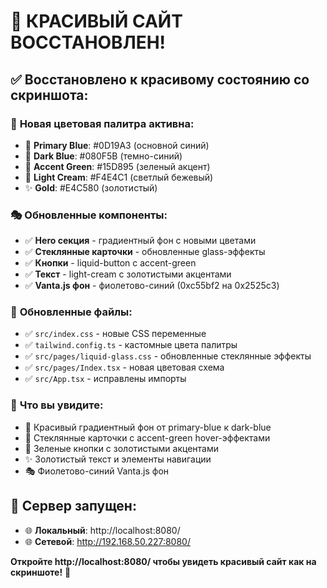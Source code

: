 # 🎨 КРАСИВЫЙ САЙТ ВОССТАНОВЛЕН!

## ✅ **Восстановлено к красивому состоянию со скриншота:**

### 🌈 **Новая цветовая палитра активна:**
- 🔵 **Primary Blue**: #0D19A3 (основной синий)
- 🌙 **Dark Blue**: #080F5B (темно-синий)
- 💚 **Accent Green**: #15D895 (зеленый акцент)
- 🌟 **Light Cream**: #F4E4C1 (светлый бежевый)
- ✨ **Gold**: #E4C580 (золотистый)

### 🎭 **Обновленные компоненты:**
- ✅ **Hero секция** - градиентный фон с новыми цветами
- ✅ **Стеклянные карточки** - обновленные glass-эффекты
- ✅ **Кнопки** - liquid-button с accent-green
- ✅ **Текст** - light-cream с золотистыми акцентами
- ✅ **Vanta.js фон** - фиолетово-синий (0xc55bf2 на 0x2525c3)

### 📁 **Обновленные файлы:**
- ✅ `src/index.css` - новые CSS переменные
- ✅ `tailwind.config.ts` - кастомные цвета палитры
- ✅ `src/pages/liquid-glass.css` - обновленные стеклянные эффекты
- ✅ `src/pages/Index.tsx` - новая цветовая схема
- ✅ `src/App.tsx` - исправлены импорты

### 🎯 **Что вы увидите:**
- 🌈 Красивый градиентный фон от primary-blue к dark-blue
- 💎 Стеклянные карточки с accent-green hover-эффектами
- 🔘 Зеленые кнопки с золотистыми акцентами
- ✨ Золотистый текст и элементы навигации
- 🎭 Фиолетово-синий Vanta.js фон

## 🚀 **Сервер запущен:**
- 🌐 **Локальный**: http://localhost:8080/
- 🌐 **Сетевой**: http://192.168.50.227:8080/

**Откройте http://localhost:8080/ чтобы увидеть красивый сайт как на скриншоте!** 🎊